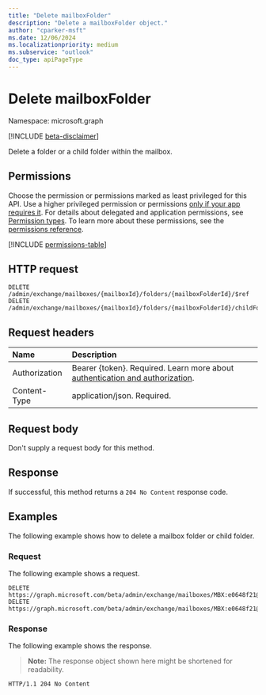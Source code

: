 ```yaml
---
title: "Delete mailboxFolder"
description: "Delete a mailboxFolder object."
author: "cparker-msft"
ms.date: 12/06/2024
ms.localizationpriority: medium
ms.subservice: "outlook"
doc_type: apiPageType
---
```


# Delete mailboxFolder

Namespace: microsoft.graph

[!INCLUDE [beta-disclaimer](../../includes/beta-disclaimer.md)]

Delete a folder or a child folder within the mailbox.

## Permissions

Choose the permission or permissions marked as least privileged for this API. Use a higher privileged permission or permissions [only if your app requires it](/graph/permissions-overview#best-practices-for-using-microsoft-graph-permissions). For details about delegated and application permissions, see [Permission types](/graph/permissions-overview#permission-types). To learn more about these permissions, see the [permissions reference](/graph/permissions-reference).

<!-- {
  "blockType": "permissions",
  "name": "mailbox-delete-folders-permissions"
}
-->
[!INCLUDE [permissions-table](../includes/permissions/mailbox-delete-folders-permissions.md)]

## HTTP request

<!-- {
  "blockType": "ignored"
}
-->
``` http
DELETE /admin/exchange/mailboxes/{mailboxId}/folders/{mailboxFolderId}/$ref
DELETE /admin/exchange/mailboxes/{mailboxId}/folders/{mailboxFolderId}/childFolders/{mailboxFolderId}/$ref
```

## Request headers

|Name|Description|
|:---|:---|
|Authorization|Bearer {token}. Required. Learn more about [authentication and authorization](/graph/auth/auth-concepts).|
|Content-Type|application/json. Required.|

## Request body

Don't supply a request body for this method.

## Response

If successful, this method returns a `204 No Content` response code.

## Examples

The following example shows how to delete a mailbox folder or child folder.

### Request

The following example shows a request.
<!-- {
  "blockType": "request",
  "name": "delete_mailboxfolder"
}
-->
``` http
DELETE https://graph.microsoft.com/beta/admin/exchange/mailboxes/MBX:e0648f21@aab09c93/folders/{id}
DELETE https://graph.microsoft.com/beta/admin/exchange/mailboxes/MBX:e0648f21@aab09c93/folders/inbox/childFolders/{id}
```

### Response

The following example shows the response.
>**Note:** The response object shown here might be shortened for readability.
<!-- {
  "blockType": "response",
  "truncated": true
}
-->
``` http
HTTP/1.1 204 No Content
```
